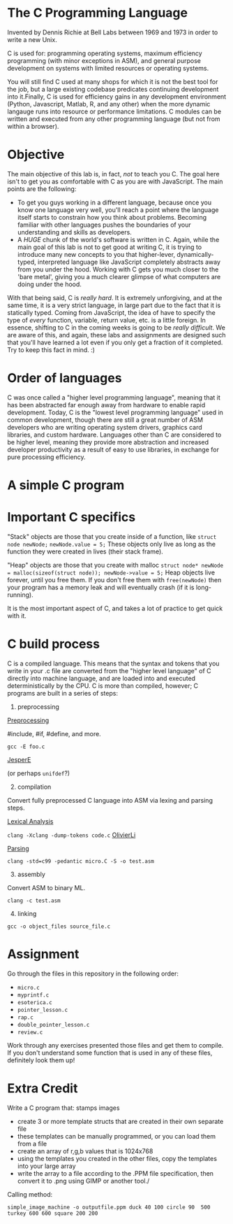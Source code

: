 
# The C Programming Language

Invented by Dennis Richie at Bell Labs between 1969 and 1973 in order to write a new Unix. 

C is used for: programming operating systems, maximum efficiency programming (with minor exceptions in ASM), and general purpose development on systems with limited resources or operating systems.

You will still find C used at many shops for which it is not the best tool for the job, but a large existing codebase predicates continuing development into it.Finally, C is used for efficiency gains in any development environment (Python, Javascript, Matlab, R, and any other) when the more dynamic langauge runs into resource or performance limitations. C modules can be written and executed from any other programming language (but not from within a browser).

# Objective

The main objective of this lab is, in fact, _not_ to teach you C. The goal here isn't to get you as comfortable with C as you are with JavaScript. The main points are the following:
  - To get you guys working in a different language, because once you know one language very well, you'll reach a point where the language itself starts to constrain how you think about problems. Becoming familiar with other languages pushes the boundaries of your understanding and skills as developers. 
  - A *HUGE* chunk of the world's software is written in C. Again, while the main goal of this lab is not to get good at writing C, it is trying to introduce many new concepts to you that higher-lever, dynamically-typed, interpreted language like JavaScript completely abstracts away from you under the hood. Working with C gets you much closer to the 'bare metal', giving you a much clearer glimpse of what computers are doing under the hood. 

With that being said, C is _really hard_. It is extremely unforgiving, and at the same time, it is a very strict language, in large part due to the fact that it is statically typed. Coming from JavaScript, the idea of have to specify the type of _every_ function, variable, return value, etc. is a little foreign. In essence, shifting to C in the coming weeks is going to be _really difficult_. We are aware of this, and again, these labs and assignments are designed such that you'll have learned a lot even if you only get a fraction of it completed. Try to keep this fact in mind. :)

# Order of languages

C was once called a "higher level programming language", meaning that it has been abstracted far enough away from hardware to enable rapid development. Today, C is the "lowest level programming language" used in common development, though there are still a great number of ASM developers who are writing operating system drivers, graphics card libraries, and custom hardware. Languages other than C are considered to be higher level, meaning they provide more abstraction and increased developer productivity as a result of easy to use libraries, in exchange for pure processing efficiency.

# A simple C program

# Important C specifics

"Stack" objects are those that you create inside of a function, like `struct node newNode;` `newNode.value = 5;` These objects only live as long as the function they were created in lives (their stack frame).

"Heap" objects are those that you create with malloc `struct node* newNode = malloc(sizeof(struct node)); newNode->value = 5;` Heap objects live forever, until you free them. If you don't free them with `free(newNode)` then your program has a memory leak and will eventually crash (if it is long-running).

It is the most important aspect of C, and takes a lot of practice to get quick with it.

# C build process

C is a compiled language. This means that the syntax and tokens that you write in your .c file are converted from the "higher level language" of C directly into machine language, and are loaded into and executed deterministically by the CPU. C is more than compiled, however; C programs are built in a series of steps:

1. preprocessing

[Preprocessing](https://en.wikipedia.org/wiki/C_preprocessor)

#include, #if, #define, and more.

`gcc -E foo.c`

[JesperE](https://stackoverflow.com/a/3917029/498629)

(or perhaps `unifdef`?)

2. compilation

Convert fully preprocessed C language into ASM via lexing and parsing steps.

[Lexical Analysis](https://en.wikipedia.org/wiki/Lexical_analysis)

`clang -Xclang -dump-tokens code.c`
[OlivierLi](https://stackoverflow.com/a/40209551/498629)

[Parsing](https://en.wikipedia.org/wiki/Parsing)

`clang -std=c99 -pedantic micro.C -S -o test.asm`

3. assembly

Convert ASM to binary ML.

`clang -c test.asm`

4. linking

`gcc -o object_files source_file.c`

# Assignment

Go through the files in this repository in the following order: 
  - `micro.c`
  - `myprintf.c`
  - `esoterica.c`
  - `pointer_lesson.c`
  - `rap.c`
  - `double_pointer_lesson.c`
  - `review.c`

Work through any exercises presented those files and get them to compile. If you don't understand some function that is used in any of these files, definitely look them up!

# Extra Credit 

Write a C program that: stamps images

- create 3 or more template structs that are created in their own separate file
- these templates can be manually programmed, or you can load them from a file
- create an array of r,g,b values that is 1024x768
- using the templates you created in the other files, copy the templates into your large array
- write the array to a file according to the .PPM file specification, then convert it to .png using GIMP or another tool./

Calling method:

    simple_image_machine -o outputfile.ppm duck 40 100 circle 90  500 turkey 600 600 square 200 200
